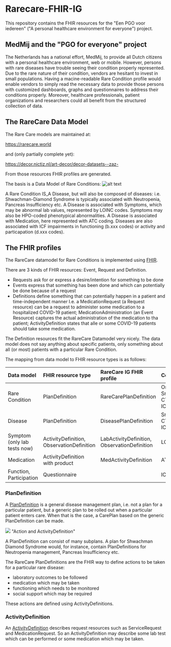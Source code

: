 # Rarecare-FHIR-IG

This repository contains the FHIR resources for the "Een PGO voor iedereen" ("A personal healthcare environment for everyone") project.

## MedMij and the "PGO for everyone" project
The Netherlands has a national effort, MedMij, to provide all Dutch citizens with a personal healthcare 
environment, web or mobile. However, persons with rare diseases have trouble seeing their condition properly represented. Due to
the rare nature of their condition, vendors are hesitant to invest in small populations. Having a macine-readable Rare Condition
profile would enable vendors to simply read the necessary data to provide those persons with customized dashboards, graphs and questionnaires
to address their conditions properly. Moreover, healthcare professionals, patient organizations and researchers could
all benefit from the structured collection of data.

## The RareCare Data Model
The Rare Care models are maintained at:

https://rarecare.world

and (only partially complete yet):

https://decor.nictiz.nl/art-decor/decor-datasets--zaz-

From those resources FHIR profiles are generated.

The basis is a Data Model of Rare Conditions:
![alt text](Rare%20Care%208.png "Rare Care Data Model")

A Rare Condition IS_A Disease, but will also be composed of diseases: i.e. Shwachman-Diamond Syndrome is typically associated with Neutropenia, Pancreas Insufficiency etc.
A Disease is associated with Symptoms, which may be abnormal lab values, represented by LOINC codes. Symptoms may also be HPO-coded phenotypical abnormalities.
A Disease is associated with Medication, here represented with ATC coding.
Diseases are also associated with ICF impairments in functioning (b.xxx codes) or activity and particapation (d.xxx codes).

## The FHIR profiles
The RareCare datamodel for Rare Conditions is implemented using [FHIR](http://hl7.org/fhir/definition.html).

There are 3 kinds of FHIR resources: Event, Request and Definition. 
* Requests ask for or express a desire/intention for something to be done
* Events express that something has been done and which can potentially be done because of a request
* Definitions define something that can potentially happen in a patient and time-independent manner
I.e. a MedicationRequest (a Request resource) can be a request to administer some medication to a hospitalized COVID-19 patient; MedicationAdministration (an Event Resource) captures the actual administration of the medication to tha patient; ActivityDefinition states that alle or some COVID-19 patients should take some medication.

The Definition resources fit the RareCare Datamodel very nicely. The data model does not say anything about specific patients, only something about all (or most) patients with a particular Rare Condition.

The mapping from data model to FHIR resource types is as follows:

| Data model    | FHIR resource type | RareCare IG FHIR profile | Coding  |
|:-------------|:-------------|:-----|:------|
| Rare Condition | PlanDefinition | RareCarePlanDefinition | Orpha, Snomed CT, ICD-10 |
| Disease | PlanDefinition | DiseasePlanDefinition | Snomed CT, ICD-10 |
| Symptom (only lab tests now) | ActivityDefinition, ObservationDefinition | LabActivityDefinition, ObservationDefinition | LOINC |
| Medication  | ActivityDefinition with product | MedActivityDefinition | ATC |
| Function, Participation | Questionnaire | |  ICF |

### PlanDefinition
A [PlanDefinition](http://hl7.org/fhir/plandefinition.html) is a general disease management plan, i.e. not a plan for a particular patient, but a generic plan
to be rolled out when a particular patient enters care. When that is the case, a CarePlan based on the generic PlanDefinition 
can be made.

![](action-and-activity-definition.png) "Action and ActivityDefinition"  

A PlanDefinition can consist of many subplans. A plan for Shwachman Diamond Syndrome would, for instance, contain PlanDefinitions for Neutropenia management, Pancreas Insufficiency etc.

The RareCare PlanDefinitions are the FHIR way to define actions to be taken for a particular rare disease:
* laboratory outcomes to be followed
* medication which may be taken
* functioning which needs to be monitored
* social support which may be required

These actions are defined using ActivityDefinitions.
### ActivityDefinition 
An [ActivityDefinition](http://hl7.org/fhir/activitydefinition.html) describes request resources such as ServiceRequest and MedicationRequest. So an ActivityDefinition may describe some lab test which can be performed or some medication which may be taken.
